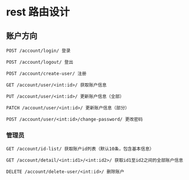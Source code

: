 # rest 路由设计

## 账户方向

    POST /account/login/ 登录

    POST /account/logout/ 登出

    POST /account/create-user/ 注册

    GET /account/user/<int:id>/ 获取账户信息

    PUT /account/user/<int:id>/ 更新账户信息（全部）

    PATCH /account/user/<int:id>/ 更新账户信息（部分）

    POST /account/user/<int:id>/change-password/ 更改密码


### 管理员

    GET /account/id-list/ 获取账户id列表（默认10条，包含基本信息）

    GET /account/detail/<int:id1>/<int:id2>/ 获取id1至id2之间的全部账户信息

    DELETE /account/delete-user/<int:id>/ 删除账户
